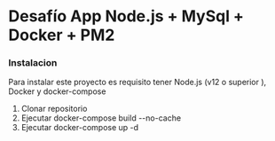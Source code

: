 # Desafío App Node.js + MySql + Docker + PM2

### Instalacion

Para instalar este proyecto es requisito tener Node.js (v12 o superior ), Docker y docker-compose

1. Clonar repositorio
2. Ejecutar docker-compose build --no-cache
3. Ejecutar docker-compose up -d